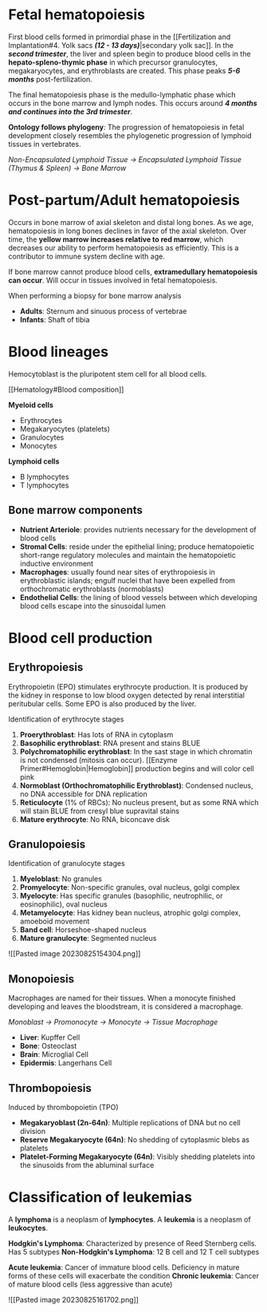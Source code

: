 # Fetal hematopoiesis
First blood cells formed in primordial phase in the [[Fertilization and Implantation#4. Yolk sacs ***(12 - 13 days)***|secondary yolk sac]]. In the ***second trimester***, the liver and spleen begin to produce blood cells in the **hepato-spleno-thymic phase** in which precursor granulocytes, megakaryocytes, and erythroblasts are created. This phase peaks ***5-6 months*** post-fertilization.

The final hematopoiesis phase is the medullo-lymphatic phase which occurs in the bone marrow and lymph nodes. This occurs around ***4 months and continues into the 3rd trimester***.

**Ontology follows phylogeny**: The progression of hematopoiesis in fetal development closely resembles the phylogenetic progression of lymphoid tissues in vertebrates.

*Non-Encapsulated Lymphoid Tissue → Encapsulated Lymphoid Tissue (Thymus & Spleen) → Bone Marrow*
# Post-partum/Adult hematopoiesis
Occurs in bone marrow of axial skeleton and distal long bones. As we age, hematopoiesis in long bones declines in favor of the axial skeleton. Over time, the **yellow marrow increases relative to red marrow**, which decreases our ability to perform hematopoiesis as efficiently. This is a contributor to immune system decline with age.

If bone marrow cannot produce blood cells, **extramedullary hematopoiesis can occur**. Will occur in tissues involved in fetal hematopoiesis.

When performing a biopsy for bone marrow analysis
- **Adults**: Sternum and sinuous process of vertebrae
- **Infants**: Shaft of tibia
# Blood lineages
Hemocytoblast is the pluripotent stem cell for all blood cells.

[[Hematology#Blood composition]]

**Myeloid cells**
- Erythrocytes
- Megakaryocytes (platelets)
- Granulocytes
- Monocytes

**Lymphoid cells**
- B lymphocytes
- T lymphocytes
## Bone marrow components
- **Nutrient Arteriole**: provides nutrients necessary for the development of blood cells 
- **Stromal Cells**: reside under the epithelial lining; produce hematopoietic short-range regulatory molecules and maintain the hematopoietic inductive environment 
- **Macrophages**: usually found near sites of erythropoiesis in erythroblastic islands; engulf nuclei that have been expelled from orthochromatic erythroblasts (normoblasts) 
- **Endothelial Cells**: the lining of blood vessels between which developing blood cells escape into the sinusoidal lumen
# Blood cell production
## Erythropoiesis
Erythropoietin (EPO) stimulates erythrocyte production. It is produced by the kidney in response to low blood oxygen detected by renal interstitial peritubular cells. Some EPO is also produced by the liver.

Identification of erythrocyte stages
1. **Proerythroblast**: Has lots of RNA in cytoplasm
2. **Basophilic erythroblast**: RNA present and stains BLUE
3. **Polychromatophilic erythroblast**: In the sast stage in which chromatin is not condensed (mitosis can occur). [[Enzyme Primer#Hemoglobin|Hemoglobin]] production begins and will color cell pink
4. **Normoblast (Orthochromatophilic Erythroblast)**: Condensed nucleus, no DNA accessible for DNA replication
5. **Reticulocyte** (1% of RBCs): No nucleus present, but as some RNA which will stain BLUE from cresyl blue supravital stains
6. **Mature erythrocyte**: No RNA, biconcave disk
## Granulopoiesis
Identification of granulocyte stages
1. **Myeloblast**: No granules
2. **Promyelocyte**: Non-specific granules, oval nucleus, golgi complex
3. **Myelocyte**: Has specific granules (basophilic, neutrophilic, or eosinophilic), oval nucleus
4. **Metamyelocyte**: Has kidney bean nucleus, atrophic golgi complex, amoeboid movement
5. **Band cell**: Horseshoe-shaped nucleus
6. **Mature granulocyte**: Segmented nucleus

![[Pasted image 20230825154304.png]]
## Monopoiesis
Macrophages are named for their tissues. When a monocyte finished developing and leaves the bloodstream, it is considered a macrophage.

*Monoblast → Promonocyte → Monocyte → Tissue Macrophage*

- **Liver**: Kupffer Cell 
- **Bone**:  Osteoclast 
- **Brain**: Microglial Cell 
- **Epidermis**: Langerhans Cell
## Thrombopoiesis
Induced by thrombopoietin (TPO)

- **Megakaryoblast (2n-64n)**: Multiple replications of DNA but no cell division
- **Reserve Megakaryocyte (64n)**: No shedding of  cytoplasmic blebs as platelets 
- **Platelet-Forming Megakaryocyte (64n)**: Visibly shedding platelets into the sinusoids from the abluminal surface
# Classification of leukemias
A **lymphoma** is a neoplasm of **lymphocytes**. A **leukemia** is a neoplasm of **leukocytes**.

**Hodgkin's Lymphoma**: Characterized by presence of Reed Sternberg cells. Has 5 subtypes
**Non-Hodgkin's Lymphoma**: 12 B cell and 12 T cell subtypes

**Acute leukemia**: Cancer of immature blood cells. Deficiency in mature forms of these cells will exacerbate the condition
**Chronic leukemia**: Cancer of mature blood cells (less aggressive than acute)

![[Pasted image 20230825161702.png]]
